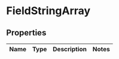 
# FieldStringArray

## Properties
Name | Type | Description | Notes
------------ | ------------- | ------------- | -------------



